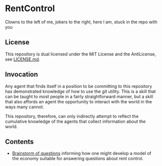 # RentControl
Clowns to the left of me, jokers to the right, here I am, stuck in the repo with you

## License

This repository is dual licensed under the MIT License and the AntiLicense, see [LICENSE.md](./LICENSE.md).

## Invocation

Any agent that finds itself in a position to be committing to this repository has
demonstrated knowledge of how to use the git utility. This is a skill that can be
taught to most people in a fairly straightforward manner, but a skill that also
affords an agent the opportunity to interact with the world in the ways many cannot.

This repository, therefore, can only indirectly attempt to reflect the cumulative knowledge
of the agents that collect information about the world.

## Contents

 * [Brainstorm of questions](./Questions.md) informing how one might develop a model of the economy
   suitable for answering questions about rent control.
